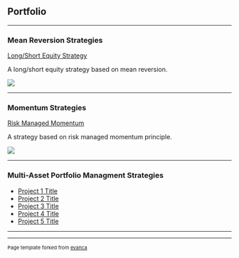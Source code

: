 ## Portfolio

---

### Mean Reversion Strategies

[Long/Short Equity Strategy](strategy1.html)<br>

A long/short equity strategy based on mean reversion.<br>

<img src="images/dummy_thumbnail.jpg?raw=true"/>

---

### Momentum Strategies

[Risk Managed Momentum](strategy2.html)<br>

A strategy based on risk managed momentum principle.<br>

<img src="images/dummy_thumbnail.jpg?raw=true"/>

---

### Multi-Asset Portfolio Managment Strategies

- [Project 1 Title](http://example.com/)
- [Project 2 Title](http://example.com/)
- [Project 3 Title](http://example.com/)
- [Project 4 Title](http://example.com/)
- [Project 5 Title](http://example.com/)

---




---
<p style="font-size:11px">Page template forked from <a href="https://github.com/evanca/quick-portfolio">evanca</a></p>
<!-- Remove above link if you don't want to attibute -->
